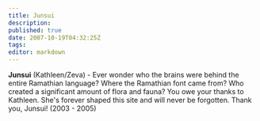 ```yaml
---
title: Junsui
description:
published: true
date: 2007-10-19T04:32:25Z
tags:
editor: markdown
---
```


**Junsui** (Kathleen/Zeva) - Ever wonder who the brains were behind the entire Ramathian language? Where the Ramathian font came from? Who created a significant amount of flora and fauna? You owe your thanks to Kathleen. She's forever shaped this site and will never be forgotten. Thank you, Junsui! (2003 - 2005)